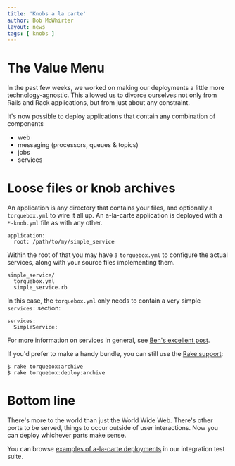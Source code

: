 ```yaml
---
title: 'Knobs a la carte'
author: Bob McWhirter
layout: news
tags: [ knobs ]
---
```


[ben.services]: /news/2011/01/28/services/
[rake.support]: /documentation/1.0.0.Beta23/deployment.html#d0e782
[examples]: https://github.com/torquebox/torquebox/tree/master/integration-tests/apps/alacarte

# The Value Menu

In the past few weeks, we worked on making our deployments a little more
technology-agnostic.  This allowed us to divorce ourselves not only from
Rails and Rack applications, but from just about any constraint.

It's now possible to deploy applications that contain any combination
of components

* web
* messaging (processors, queues & topics)
* jobs
* services

# Loose files or **knob** archives

An application is any directory that contains your files, and optionally
a `torquebox.yml` to wire it all up.  An a-la-carte application is deployed
with a `*-knob.yml` file as with any other.

    application:
      root: /path/to/my/simple_service

Within the root of that you may have a `torquebox.yml` to configure the
actual services, along with your source files implementing them.

    simple_service/
      torquebox.yml
      simple_service.rb

In this case, the `torquebox.yml` only needs to contain a very simple
`services:` section:

    services:
      SimpleService:

For more information on services in general, see [Ben's excellent post][ben.services].

If you'd prefer to make a handy bundle, you can still use the [Rake support][rake.support]:

    $ rake torquebox:archive
    $ rake torquebox:deploy:archive

# Bottom line

There's more to the world than just the World Wide Web.  There's other ports to be served,
things to occur outside of user interactions.  Now you can deploy whichever parts make sense.

You can browse [examples of a-la-carte deployments][examples] in our integration test suite.
